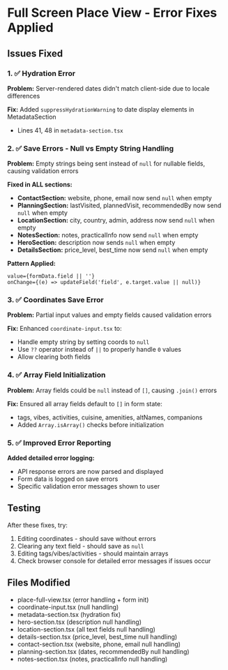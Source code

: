 # Full Screen Place View - Error Fixes Applied

## Issues Fixed

### 1. ✅ Hydration Error
**Problem:** Server-rendered dates didn't match client-side due to locale differences

**Fix:** Added `suppressHydrationWarning` to date display elements in MetadataSection
- Lines 41, 48 in `metadata-section.tsx`

### 2. ✅ Save Errors - Null vs Empty String Handling
**Problem:** Empty strings being sent instead of `null` for nullable fields, causing validation errors

**Fixed in ALL sections:**
- **ContactSection:** website, phone, email now send `null` when empty
- **PlanningSection:** lastVisited, plannedVisit, recommendedBy now send `null` when empty  
- **LocationSection:** city, country, admin, address now send `null` when empty
- **NotesSection:** notes, practicalInfo now send `null` when empty
- **HeroSection:** description now sends `null` when empty
- **DetailsSection:** price_level, best_time now send `null` when empty

**Pattern Applied:**
```tsx
value={formData.field || ''}
onChange={(e) => updateField('field', e.target.value || null)}
```

### 3. ✅ Coordinates Save Error
**Problem:** Partial input values and empty fields caused validation errors

**Fix:** Enhanced `coordinate-input.tsx` to:
- Handle empty string by setting coords to `null`
- Use `??` operator instead of `||` to properly handle `0` values
- Allow clearing both fields

### 4. ✅ Array Field Initialization
**Problem:** Array fields could be `null` instead of `[]`, causing `.join()` errors

**Fix:** Ensured all array fields default to `[]` in form state:
- tags, vibes, activities, cuisine, amenities, altNames, companions
- Added `Array.isArray()` checks before initialization

### 5. ✅ Improved Error Reporting
**Added detailed error logging:**
- API response errors are now parsed and displayed
- Form data is logged on save errors
- Specific validation error messages shown to user

## Testing
After these fixes, try:
1. Editing coordinates - should save without errors
2. Clearing any text field - should save as `null`
3. Editing tags/vibes/activities - should maintain arrays
4. Check browser console for detailed error messages if issues occur

## Files Modified
- place-full-view.tsx (error handling + form init)
- coordinate-input.tsx (null handling)
- metadata-section.tsx (hydration fix)
- hero-section.tsx (description null handling)
- location-section.tsx (all text fields null handling)
- details-section.tsx (price_level, best_time null handling)
- contact-section.tsx (website, phone, email null handling)
- planning-section.tsx (dates, recommendedBy null handling)
- notes-section.tsx (notes, practicalInfo null handling)
